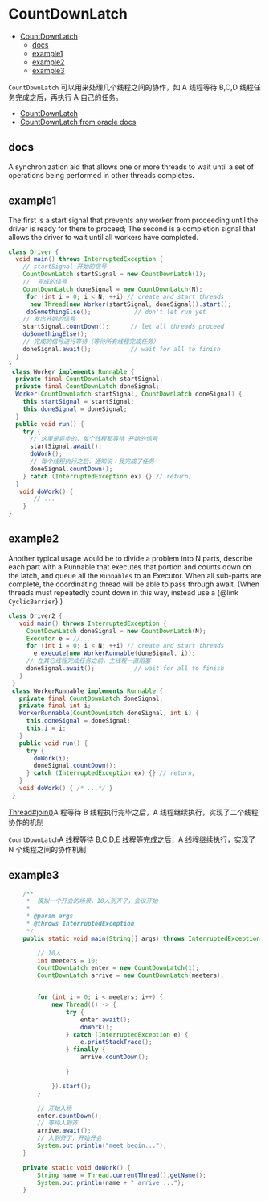 # CountDownLatch

- [CountDownLatch](#countdownlatch)
  - [docs](#docs)
  - [example1](#example1)
  - [example2](#example2)
  - [example3](#example3)

`CountDownLatch` 可以用来处理几个线程之间的协作，如 A 线程等待 B,C,D 线程任务完成之后，再执行 A 自己的任务。

- [CountDownLatch](https://www.cnblogs.com/shiyanch/archive/2011/04/04/2005233.html)
- [CountDownLatch from oracle docs](https://docs.oracle.com/javase/8/docs/api/java/util/concurrent/CountDownLatch.html)

## docs

A synchronization aid that allows one or more threads to wait until
a set of operations being performed in other threads completes.

## example1

The first is a start signal that prevents any worker from proceeding
until the driver is ready for them to proceed;
The second is a completion signal that allows the driver to wait
until all workers have completed.

```java
class Driver {
  void main() throws InterruptedException {
    // startSignal 开始的信号
    CountDownLatch startSignal = new CountDownLatch(1);
    //  完成的信号
    CountDownLatch doneSignal = new CountDownLatch(N);
     for (int i = 0; i < N; ++i) // create and start threads
      new Thread(new Worker(startSignal, doneSignal)).start();
     doSomethingElse();            // don't let run yet
    // 发出开始的信号
    startSignal.countDown();      // let all threads proceed
    doSomethingElse();
    // 完成的信号进行等待（等待所有线程完成任务）
    doneSignal.await();           // wait for all to finish
  }
}
 class Worker implements Runnable {
  private final CountDownLatch startSignal;
  private final CountDownLatch doneSignal;
  Worker(CountDownLatch startSignal, CountDownLatch doneSignal) {
    this.startSignal = startSignal;
    this.doneSignal = doneSignal;
  }
  public void run() {
    try {
      // 这里是异步的，每个线程都等待 开始的信号
      startSignal.await();
      doWork();
      // 每个线程执行之后，通知说：我完成了任务
      doneSignal.countDown();
    } catch (InterruptedException ex) {} // return;
  }
   void doWork() {
       // ...
    }
}
```

## example2

Another typical usage would be to divide a problem into N parts,
describe each part with a Runnable that executes that portion and
counts down on the latch, and queue all the `Runnables` to an
Executor. When all sub-parts are complete, the coordinating thread
will be able to pass through await. (When threads must repeatedly
count down in this way, instead use a {@link `CyclicBarrier`}.)

```java
class Driver2 {
   void main() throws InterruptedException {
     CountDownLatch doneSignal = new CountDownLatch(N);
     Executor e = //...
     for (int i = 0; i < N; ++i) // create and start threads
       e.execute(new WorkerRunnable(doneSignal, i));
     // 在其它线程完成任务之前，主线程一直阻塞
     doneSignal.await();           // wait for all to finish
   }
 }
 class WorkerRunnable implements Runnable {
   private final CountDownLatch doneSignal;
   private final int i;
   WorkerRunnable(CountDownLatch doneSignal, int i) {
     this.doneSignal = doneSignal;
     this.i = i;
   }
   public void run() {
     try {
       doWork(i);
       doneSignal.countDown();
     } catch (InterruptedException ex) {} // return;
   }
   void doWork() { /* ...*/ }
 }
```

[Thread#join()](thread.md#join)A 程等待 B 线程执行完毕之后，A 线程继续执行，实现了二个线程协作的机制

`CountDownLatch`A 线程等待 B,C,D,E 线程等完成之后，A 线程继续执行，实现了 N 个线程之间的协作机制

## example3

```java
    /**
     *  模拟一个开会的场景，10人到齐了，会议开始
     *
     * @param args
     * @throws InterruptedException
     */
    public static void main(String[] args) throws InterruptedException {

        // 10人
        int meeters = 10;
        CountDownLatch enter = new CountDownLatch(1);
        CountDownLatch arrive = new CountDownLatch(meeters);


        for (int i = 0; i < meeters; i++) {
            new Thread(() -> {
                try {
                    enter.await();
                    doWork();
                } catch (InterruptedException e) {
                    e.printStackTrace();
                } finally {
                    arrive.countDown();

                }

            }).start();
        }

        // 开始入场
        enter.countDown();
        // 等待人到齐
        arrive.await();
        // 人到齐了，开始开会
        System.out.println("meet begin...");
    }

    private static void doWork() {
        String name = Thread.currentThread().getName();
        System.out.println(name + " arrive ...");
    }
```
